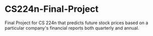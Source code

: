 # CS224n-Final-Project
Final Project for CS 224n that predicts future stock prices based on a particular company's financial reports both quarterly and annual.

